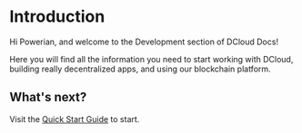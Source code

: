 # Introduction

Hi Powerian, and welcome to the Development section of DCloud Docs!

Here you will find all the information you need to start working with DCloud, building really decentralized apps, and using our blockchain platform.

## What's next?

Visit the [Quick Start Guide](./first-actions/01-quick-start.md) to start.